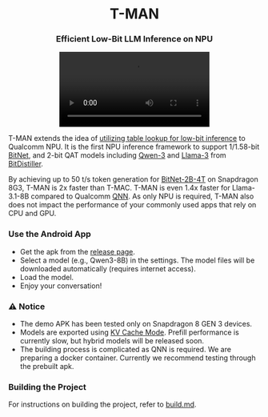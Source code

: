 <h1 align="center">
T-MAN
</h1>

<h3 align="center">
Efficient Low-Bit LLM Inference on NPU
</h3>

<div align="center">
<video src="https://github.com/user-attachments/assets/4da57932-5942-4a69-bf96-2ad158a3640c"></video>
</div>


T-MAN extends the idea of [utilizing table lookup for low-bit inference](https://dl.acm.org/doi/10.1145/3689031.3696099) to Qualcomm NPU. It is the first NPU inference framework to support 1/1.58-bit [BitNet](https://huggingface.co/microsoft/bitnet-b1.58-2B-4T), and 2-bit QAT models including [Qwen-3](https://huggingface.co/BitDistiller/Qwen-8B-w2g64-gptq) and [Llama-3](https://huggingface.co/BitDistiller/Llama-3.1-8B-Instruct-w2g64-gptq) from [BitDistiller](https://github.com/DD-DuDa/BitDistiller).

By achieving up to 50 t/s token generation for [BitNet-2B-4T](https://huggingface.co/microsoft/bitnet-b1.58-2B-4T) on Snapdragon 8G3, T-MAN is 2x faster than T-MAC. T-MAN is even 1.4x faster for Llama-3.1-8B compared to Qualcomm [QNN](https://aihub.qualcomm.com/mobile/models/llama_v3_1_8b_instruct). As only NPU is required, T-MAN also does not impact the performance of your commonly used apps that rely on CPU and GPU.

### Use the Android App

- Get the apk from the [release page](https://github.com/microsoft/T-MAC/releases).
- Select a model (e.g., Qwen3-8B) in the settings. The model files will be downloaded automatically (requires internet access).
- Load the model.
- Enjoy your conversation!

### :warning: Notice

- The demo APK has been tested only on Snapdragon 8 GEN 3 devices.
- Models are exported using [KV Cache Mode](https://github.com/pytorch/executorch/blob/main/examples/qualcomm/oss_scripts/llama/README.md). Prefill performance is currently slow, but hybrid models will be released soon.
- The building process is complicated as QNN is required. We are preparing a docker container. Currently we recommend testing through the prebuilt apk.

### Building the Project

For instructions on building the project, refer to [build.md](docs/build.md).
